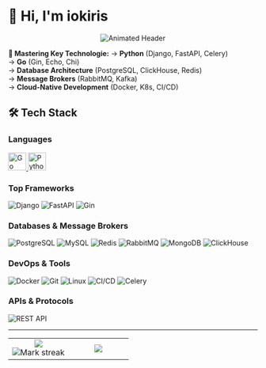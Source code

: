 # 👋 Hi, I'm iokiris

<div align="center">
  <img src="https://readme-typing-svg.demolab.com?font=Fira+Code&weight=800&size=16&duration=2800&pause=1000&color=0891B2&center=true&vCenter=true&width=440&height=45&lines=Backend+Architect+%7C+Go+%26+Python+Specialist;Systems+Scalability+%7C+Database+Design;API+Development+%7C+Cloud+Solutions" alt="Animated Header" />
</div>


**🔨 Mastering Key Technologie:**
→ **Python** (Django, FastAPI, Celery)  
→ **Go** (Gin, Echo, Chi)  
→ **Database Architecture** (PostgreSQL, ClickHouse, Redis)  
→ **Message Brokers** (RabbitMQ, Kafka)  
→ **Cloud-Native Development** (Docker, K8s, CI/CD)




## 🛠️ Tech Stack

### **Languages**
<a href="https://go.dev/" target="_blank" rel="noreferrer">
    <img src="https://raw.githubusercontent.com/danielcranney/readme-generator/main/public/icons/skills/go-colored.svg" width="36" height="36" alt="Go" />
  </a>
  <a href="https://www.python.org/" target="_blank" rel="noreferrer">
    <img src="https://raw.githubusercontent.com/danielcranney/readme-generator/main/public/icons/skills/python-colored.svg" width="36" height="36" alt="Python" />
  </a>


### Top Frameworks
![Django](https://img.shields.io/badge/Django-092E20?style=for-the-badge&logo=django&logoColor=white)
![FastAPI](https://img.shields.io/badge/FastAPI-009688?style=for-the-badge&logo=fastapi&logoColor=white)
![Gin](https://img.shields.io/badge/Gin-00ADD8?style=for-the-badge&logo=go&logoColor=white)

### **Databases & Message Brokers**
![PostgreSQL](https://img.shields.io/badge/PostgreSQL-316192?style=for-the-badge&logo=postgresql&logoColor=white)
![MySQL](https://img.shields.io/badge/MySQL-4479A1?style=for-the-badge&logo=mysql&logoColor=white)
![Redis](https://img.shields.io/badge/Redis-DC382D?style=for-the-badge&logo=redis&logoColor=white)
![RabbitMQ](https://img.shields.io/badge/RabbitMQ-FF6600?style=for-the-badge&logo=rabbitmq&logoColor=white)
![MongoDB](https://img.shields.io/badge/MongoDB-47A248?style=for-the-badge&logo=mongodb&logoColor=white)
![ClickHouse](https://img.shields.io/badge/ClickHouse-FFCC00?style=for-the-badge&logo=clickhouse&logoColor=black)

### **DevOps & Tools**
![Docker](https://img.shields.io/badge/Docker-2496ED?style=for-the-badge&logo=docker&logoColor=white)
![Git](https://img.shields.io/badge/Git-F05032?style=for-the-badge&logo=git&logoColor=white)
![Linux](https://img.shields.io/badge/Linux-FCC624?style=for-the-badge&logo=linux&logoColor=black)
![CI/CD](https://img.shields.io/badge/CI/CD-FF6F00?style=for-the-badge&logo=github-actions&logoColor=white)
![Celery](https://img.shields.io/badge/Celery-37814A?style=for-the-badge&logo=celery&logoColor=white)

### **APIs & Protocols**
![REST API](https://img.shields.io/badge/REST_API-FF6F61?style=for-the-badge&logo=rest&logoColor=white)

---


<table><tbody><tr border="none"><td width="50%" align="center">
<img align="middle" src="https://readme-stats-fork-mauve.vercel.app/api/?username=iokiris&theme=radical&show_icons=true&count_private=true"><br>
<img alt="Mark streak" src="https://github-readme-streak-stats-five-roan.vercel.app?user=iokiris&theme=dark"></td><td width="50%" align="center">
<img align="middle" src="https://github-readme-stats.vercel.app/api/top-langs/?username=iokiris&layout=compact&theme=radical&hide_border=true"></td></tr></tbody></table>
